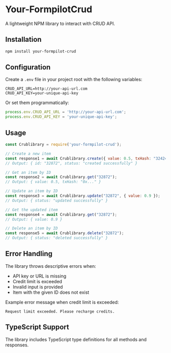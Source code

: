# Your-FormpilotCrud

A lightweight NPM library to interact with CRUD API.

## Installation

```bash
npm install your-formpilot-crud
```

## Configuration

Create a `.env` file in your project root with the following variables:

```
CRUD_API_URL=http://your-api-url.com
CRUD_API_KEY=your-unique-api-key
```

Or set them programmatically:

```javascript
process.env.CRUD_API_URL = 'http://your-api-url.com';
process.env.CRUD_API_KEY = 'your-unique-api-key';
```

## Usage

```javascript
const Crublibrary = require('your-formpilot-crud');

// Create a new item
const response1 = await Crublibrary.create({ value: 0.5, txHash: "32424" });
// Output: { id: "32872", status: "created successfully" }

// Get an item by ID
const response2 = await Crublibrary.get("32872");
// Output: { value: 0.5, txHash: "0x..." }

// Update an item by ID
const response3 = await Crublibrary.update("32872", { value: 0.9 });
// Output: { status: "updated successfully" }

// Get the updated item
const response4 = await Crublibrary.get("32872");
// Output: { value: 0.9 }

// Delete an item by ID
const response5 = await Crublibrary.delete("32872");
// Output: { status: "deleted successfully" }
```

## Error Handling

The library throws descriptive errors when:

- API key or URL is missing
- Credit limit is exceeded
- Invalid input is provided
- Item with the given ID does not exist

Example error message when credit limit is exceeded:
```
Request limit exceeded. Please recharge credits.
```

## TypeScript Support

The library includes TypeScript type definitions for all methods and responses. 